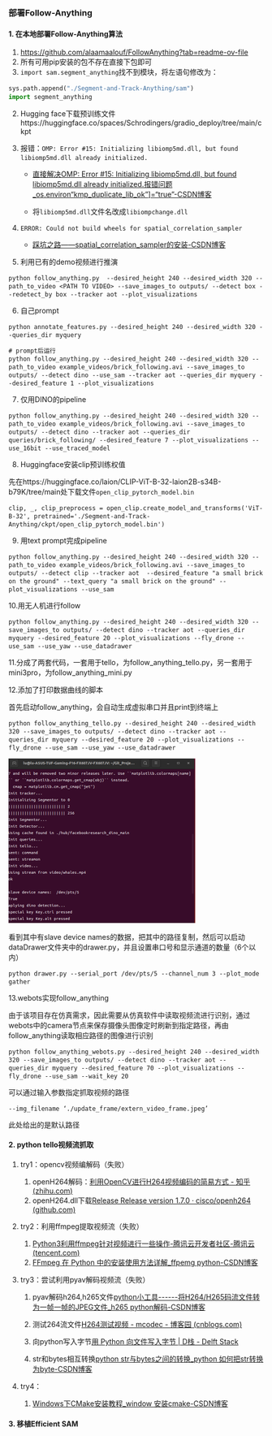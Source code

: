 ### 部署Follow-Anything

#### 1. 在本地部署Follow-Anything算法

1. https://github.com/alaamaalouf/FollowAnything?tab=readme-ov-file
2. 所有可用pip安装的包不存在直接下包即可
3. `import sam.segment_anything`找不到模块，将左语句修改为：

~~~python
sys.path.append("./Segment-and-Track-Anything/sam")
import segment_anything
~~~

2. Hugging face下载预训练文件https://huggingface.co/spaces/Schrodingers/gradio_deploy/tree/main/ckpt

3. 报错：`OMP: Error #15: Initializing libiomp5md.dll, but found libiomp5md.dll already initialized.`

   * [直接解决OMP: Error #15: Initializing libiomp5md.dll, but found libiomp5md.dll already initialized.报错问题_os.environ“kmp_duplicate_lib_ok”\]=“true”-CSDN博客](https://blog.csdn.net/Victor_X/article/details/110082033)

   * 将`libiomp5md.dll`文件名改成`libiompchange.dll`

4. `ERROR: Could not build wheels for spatial_correlation_sampler`

   * [踩坑之路——spatial_correlation_sampler的安装-CSDN博客](https://blog.csdn.net/weixin_41401924/article/details/124980942)

5. 利用已有的demo视频进行推演

~~~shell
python follow_anything.py  --desired_height 240 --desired_width 320 --path_to_video <PATH TO VIDEO> --save_images_to outputs/ --detect box --redetect_by box --tracker aot --plot_visualizations
~~~

6. 自己prompt

~~~shell
python annotate_features.py --desired_height 240 --desired_width 320 --queries_dir myquery
~~~

~~~shell
# prompt后运行
python follow_anything.py --desired_height 240 --desired_width 320 --path_to_video example_videos/brick_following.avi --save_images_to outputs/ --detect dino --use_sam --tracker aot --queries_dir myquery --desired_feature 1 --plot_visualizations
~~~

7. 仅用DINO的pipeline

~~~shell
python follow_anything.py --desired_height 240 --desired_width 320 --path_to_video example_videos/brick_following.avi --save_images_to outputs/ --detect dino --tracker aot --queries_dir queries/brick_following/ --desired_feature 7 --plot_visualizations --use_16bit --use_traced_model
~~~

8. Huggingface安装clip预训练权值

先在https://huggingface.co/laion/CLIP-ViT-B-32-laion2B-s34B-b79K/tree/main处下载文件`open_clip_pytorch_model.bin`

~~~shell
clip, _, clip_preprocess = open_clip.create_model_and_transforms('ViT-B-32', pretrained='./Segment-and-Track-Anything/ckpt/open_clip_pytorch_model.bin')
~~~

9. 用text prompt完成pipeline

~~~shell
python follow_anything.py --desired_height 240 --desired_width 320 --path_to_video example_videos/brick_following.avi --save_images_to outputs/ --detect clip --tracker aot  --desired_feature "a small brick on the ground" --text_query "a small brick on the ground" --plot_visualizations --use_sam
~~~

10.用无人机进行follow

```shell
python follow_anything.py --desired_height 240 --desired_width 320 --save_images_to outputs/ --detect dino --tracker aot --queries_dir myquery --desired_feature 20 --plot_visualizations --fly_drone --use_sam --use_yaw --use_datadrawer

```

11.分成了两套代码，一套用于tello，为follow_anything_tello.py，另一套用于mini3pro，为follow_anything_mini.py

12.添加了打印数据曲线的脚本

首先启动follow_anything，会自动生成虚拟串口并且print到终端上

```shell
python follow_anything_tello.py --desired_height 240 --desired_width 320 --save_images_to outputs/ --detect dino --tracker aot --queries_dir myquery --desired_feature 20 --plot_visualizations --fly_drone --use_sam --use_yaw --use_datadrawer
```

<img src="Images_and_videos_for_Github_visualizations/2024-03-26_00-31.png" alt="2024-03-26_00-31" style="zoom:50%;" />

看到其中有slave device names的数据，把其中的路径复制，然后可以启动dataDrawer文件夹中的drawer.py，并且设置串口号和显示通道的数量（6个以内）

```shell
python drawer.py --serial_port /dev/pts/5 --channel_num 3 --plot_mode gather
```

13.webots实现follow_anything

由于该项目存在仿真需求，因此需要从仿真软件中读取视频流进行识别，通过webots中的camera节点来保存摄像头图像定时刷新到指定路径，再由follow_anything读取相应路径的图像进行识别

```shell
python follow_anything_webots.py --desired_height 240 --desired_width 320 --save_images_to outputs/ --detect dino --tracker aot --queries_dir myquery --desired_feature 70 --plot_visualizations --fly_drone --use_sam --wait_key 20
```

可以通过输入参数指定抓取视频的路径

```shell
--img_filename ‘./update_frame/extern_video_frame.jpeg’
```

此处给出的是默认路径

#### 2. python tello视频流抓取

1. try1：opencv视频编解码（失败）
   1. openH264解码：[利用OpenCV进行H264视频编码的简易方式 - 知乎 (zhihu.com)](https://zhuanlan.zhihu.com/p/200783234)
   2. openH264.dll下载[Release Release version 1.7.0 · cisco/openh264 (github.com)](https://github.com/cisco/openh264/releases/tag/v1.7.0)


2. try2：利用ffmpeg提取视频流（失败）

   1. [Python3利用ffmpeg针对视频进行一些操作-腾讯云开发者社区-腾讯云 (tencent.com)](https://cloud.tencent.com/developer/article/2068011)
   2. [FFmpeg 在 Python 中的安装使用方法详解_ffpemg python-CSDN博客](https://blog.csdn.net/PY0312/article/details/105870120)

3. try3：尝试利用pyav解码视频流（失败）

   1. pyav解码h264,h265文件[python小工具------将H264/H265码流文件转为一帧一帧的JPEG文件_h265 python解码-CSDN博客](https://blog.csdn.net/baidu_41191295/article/details/124102833#:~:text=输入H264%2FH,保存到指定路径。)
   2. 测试264流文件[H264测试视频 - mcodec - 博客园 (cnblogs.com)](https://www.cnblogs.com/mcodec/articles/1619973.html#:~:text=简单的H264测试视频，128x128大小，供网友调试程序。,下载：http%3A%2F%2Ffiles.cnblogs.com%2Fmcodec%2F128x128.264.rar)

   3. 向python写入字节[用 Python 向文件写入字节 | D栈 - Delft Stack](https://www.delftstack.com/zh/howto/python/write-bytes-to-file-python/)

   4. str和bytes相互转换[python str与bytes之间的转换_python 如何把str转换为byte-CSDN博客](https://blog.csdn.net/yatere/article/details/6606316)

4. try4：
   1. [Windows下CMake安装教程_window 安装cmake-CSDN博客](https://blog.csdn.net/u011231598/article/details/80338941)

#### 3. 移植Efficient SAM
